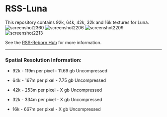 # RSS-Luna
This repository contains 92k, 64k, 42k, 32k and 16k textures for Luna.
![screenshot2360](https://github.com/RSS-Reborn/RSS-Luna/assets/77298148/4f9a2920-5b4f-4793-bc9a-4c5ce3b399f9)
![screenshot2206](https://github.com/RSS-Reborn/RSS-Luna/assets/77298148/e10e13b3-6f82-4e2d-8d96-0756a65be0d2)
![screenshot2209](https://github.com/RSS-Reborn/RSS-Luna/assets/77298148/97c9316a-27fe-45de-a873-ab736e546d20)
![screenshot2213](https://github.com/RSS-Reborn/RSS-Luna/assets/77298148/cc08d012-ac48-4196-a816-665f4a1e6f49)

See the [RSS-Reborn Hub](https://github.com/RSS-Reborn/RSS-Reborn) for more information.


---

### Spatial Resolution Information:

- 92k - 119m per pixel - 11.69 gb Uncompressed

- 64k - 167m per pixel - 7.75 gb Uncompressed

- 42k - 253m per pixel - X gb Uncompressed

- 32k - 334m per pixel - X gb Uncompressed

- 16k - 667m per pixel - X gb Uncompressed

